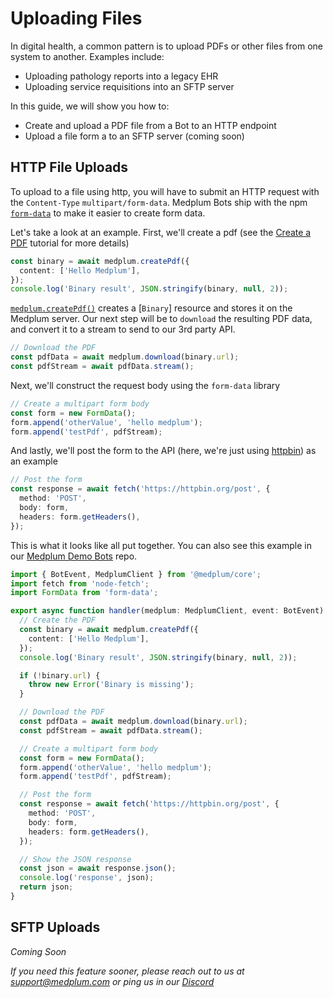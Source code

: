 # Uploading Files

In digital health, a common pattern is to upload PDFs or other files from one system to another. Examples include:

- Uploading pathology reports into a legacy EHR
- Uploading service requisitions into an SFTP server

In this guide, we will show you how to:

- Create and upload a PDF file from a Bot to an HTTP endpoint
- Upload a file form a to an SFTP server (coming soon)

## HTTP File Uploads

To upload to a file using http, you will have to submit an HTTP request with the `Content-Type` `multipart/form-data`. Medplum Bots ship with the npm [`form-data`](https://www.npmjs.com/package/form-data) to make it easier to create form data.

Let's take a look at an example. First, we'll create a pdf (see the [Create a PDF](./creating-a-pdf.md) tutorial for more details)

```ts
const binary = await medplum.createPdf({
  content: ['Hello Medplum'],
});
console.log('Binary result', JSON.stringify(binary, null, 2));
```

[`medplum.createPdf()`]() creates a [`Binary`] resource and stores it on the Medplum server. Our next step will be to `download` the resulting PDF data, and convert it to a stream to send to our 3rd party API.

```ts
// Download the PDF
const pdfData = await medplum.download(binary.url);
const pdfStream = await pdfData.stream();
```

Next, we'll construct the request body using the `form-data` library

```ts
// Create a multipart form body
const form = new FormData();
form.append('otherValue', 'hello medplum');
form.append('testPdf', pdfStream);
```

And lastly, we'll post the form to the API (here, we're just using [httpbin](#)) as an example

```ts
// Post the form
const response = await fetch('https://httpbin.org/post', {
  method: 'POST',
  body: form,
  headers: form.getHeaders(),
});
```

This is what it looks like all put together. You can also see this example in our [Medplum Demo Bots](#) repo.

```ts
import { BotEvent, MedplumClient } from '@medplum/core';
import fetch from 'node-fetch';
import FormData from 'form-data';

export async function handler(medplum: MedplumClient, event: BotEvent): Promise<any> {
  // Create the PDF
  const binary = await medplum.createPdf({
    content: ['Hello Medplum'],
  });
  console.log('Binary result', JSON.stringify(binary, null, 2));

  if (!binary.url) {
    throw new Error('Binary is missing');
  }

  // Download the PDF
  const pdfData = await medplum.download(binary.url);
  const pdfStream = await pdfData.stream();

  // Create a multipart form body
  const form = new FormData();
  form.append('otherValue', 'hello medplum');
  form.append('testPdf', pdfStream);

  // Post the form
  const response = await fetch('https://httpbin.org/post', {
    method: 'POST',
    body: form,
    headers: form.getHeaders(),
  });

  // Show the JSON response
  const json = await response.json();
  console.log('response', json);
  return json;
}
```

## SFTP Uploads

_Coming Soon_

_If you need this feature sooner, please reach out to us at [support@medplum.com](mailto:support@medplum.com) or ping us in our [Discord](support@medplum.com)_
